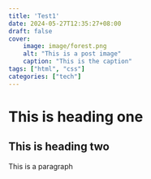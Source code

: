 ```yaml
---
title: 'Test1'
date: 2024-05-27T12:35:27+08:00
draft: false
cover:
    image: image/forest.png
    alt: "This is a post image"
    caption: "This is the caption"
tags: ["html", "css"]
categories: ["tech"]
---
```


# This is heading one

## This is heading two

This is a paragraph